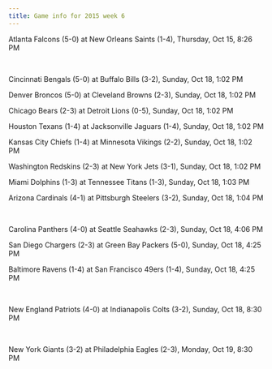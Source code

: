 ```yaml
---
title: Game info for 2015 week 6
---
```

Atlanta Falcons (5-0) at New Orleans Saints (1-4), Thursday, Oct 15, 8:26 PM


<br/>

Cincinnati Bengals (5-0) at Buffalo Bills (3-2), Sunday, Oct 18, 1:02 PM

Denver Broncos (5-0) at Cleveland Browns (2-3), Sunday, Oct 18, 1:02 PM

Chicago Bears (2-3) at Detroit Lions (0-5), Sunday, Oct 18, 1:02 PM

Houston Texans (1-4) at Jacksonville Jaguars (1-4), Sunday, Oct 18, 1:02 PM

Kansas City Chiefs (1-4) at Minnesota Vikings (2-2), Sunday, Oct 18, 1:02 PM

Washington Redskins (2-3) at New York Jets (3-1), Sunday, Oct 18, 1:02 PM

Miami Dolphins (1-3) at Tennessee Titans (1-3), Sunday, Oct 18, 1:03 PM

Arizona Cardinals (4-1) at Pittsburgh Steelers (3-2), Sunday, Oct 18, 1:04 PM


<br/>

Carolina Panthers (4-0) at Seattle Seahawks (2-3), Sunday, Oct 18, 4:06 PM

San Diego Chargers (2-3) at Green Bay Packers (5-0), Sunday, Oct 18, 4:25 PM

Baltimore Ravens (1-4) at San Francisco 49ers (1-4), Sunday, Oct 18, 4:25 PM


<br/>

New England Patriots (4-0) at Indianapolis Colts (3-2), Sunday, Oct 18, 8:30 PM


<br/>

New York Giants (3-2) at Philadelphia Eagles (2-3), Monday, Oct 19, 8:30 PM

